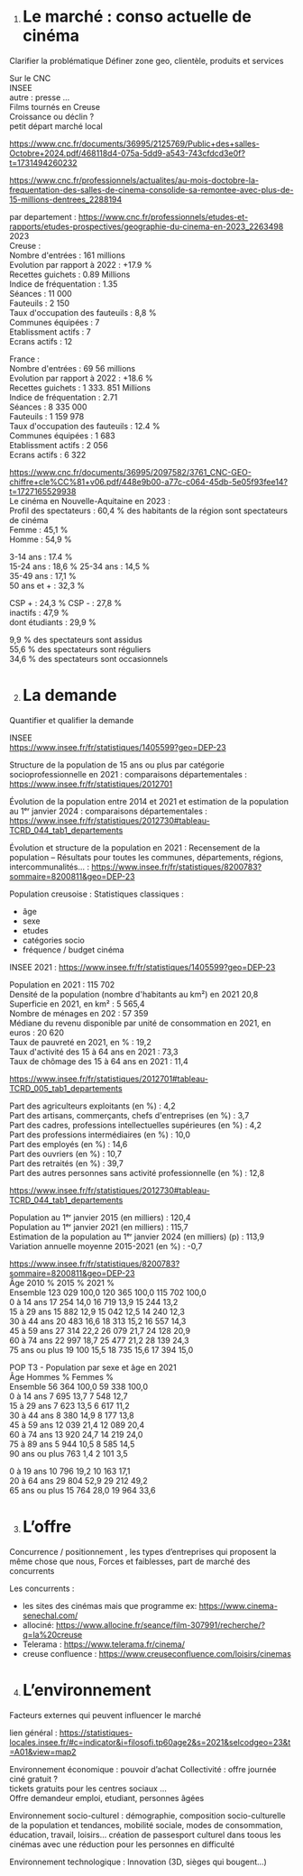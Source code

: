 1. # Le marché : conso actuelle de cinéma
Clarifier la problématique
Définer zone geo, clientèle, produits et services

Sur le CNC  
INSEE  
autre : presse …  
Films tournés en Creuse  
Croissance ou déclin ?   
petit départ marché local

https://www.cnc.fr/documents/36995/2125769/Public+des+salles-Octobre+2024.pdf/468118d4-075a-5dd9-a543-743cfdcd3e0f?t=1731494260232

https://www.cnc.fr/professionnels/actualites/au-mois-doctobre-la-frequentation-des-salles-de-cinema-consolide-sa-remontee-avec-plus-de-15-millions-dentrees_2288194

par departement : https://www.cnc.fr/professionnels/etudes-et-rapports/etudes-prospectives/geographie-du-cinema-en-2023_2263498
2023  
Creuse :   
Nombre d'entrées : 161 millions  
Evolution par rapport à 2022 : +17.9 %  
Recettes guichets : 0.89 Millions  
Indice de fréquentation : 1.35  
Séances : 11 000  
Fauteuils : 2 150  
Taux d'occupation des fauteuils : 8,8 %  
Communes équipées : 7  
Etablissment actifs : 7  
Ecrans actifs : 12  

France :  
Nombre d'entrées : 69 56 millions   
Evolution par rapport à 2022 : +18.6 %  
Recettes guichets : 1 333. 851 Millions  
Indice de fréquentation : 2.71  
Séances : 8 335 000  
Fauteuils : 1 159 978  
Taux d'occupation des fauteuils : 12.4 %  
Communes équipées : 1 683  
Etablissment actifs : 2 056  
Ecrans actifs : 6 322  

https://www.cnc.fr/documents/36995/2097582/3761_CNC-GEO-chiffre+cle%CC%81+v06.pdf/448e9b00-a77c-c064-45db-5e05f93fee14?t=1727165529938  
Le cinéma en Nouvelle-Aquitaine en 2023 :   
Profil des spectateurs : 60,4 % des habitants de la région sont spectateurs de cinéma   
Femme : 45,1 %  
Homme : 54,9 %  

3-14 ans : 17.4 %  
15-24 ans : 18,6 % 
25-34 ans : 14,5 %  
35-49 ans : 17,1 %  
50 ans et + : 32,3 %  

CSP + : 24,3 % 
CSP - : 27,8 %  
inactifs : 47,9 %  
dont étudiants : 29,9 %  


9,9 % des spectateurs sont assidus  
55,6 % des spectateurs sont réguliers  
34,6 % des spectateurs sont occasionnels  


2. # La demande
Quantifier et qualifier la demande

INSEE  
https://www.insee.fr/fr/statistiques/1405599?geo=DEP-23

Structure de la population de 15 ans ou plus par catégorie socioprofessionnelle en 2021 : comparaisons départementales : https://www.insee.fr/fr/statistiques/2012701

Évolution de la population entre 2014 et 2021 et estimation de la population au 1ᵉʳ janvier 2024 : comparaisons départementales : https://www.insee.fr/fr/statistiques/2012730#tableau-TCRD_044_tab1_departements

Évolution et structure de la population en 2021 : Recensement de la population – Résultats pour toutes les communes, départements, régions, intercommunalités... : https://www.insee.fr/fr/statistiques/8200783?sommaire=8200811&geo=DEP-23


Population creusoise : Statistiques classiques : 

* âge  
* sexe  
* etudes  
* catégories socio  
* fréquence / budget cinéma

INSEE 2021 : https://www.insee.fr/fr/statistiques/1405599?geo=DEP-23  

Population en 2021 : 115 702  
Densité de la population (nombre d'habitants au km²) en 2021	20,8  
Superficie en 2021, en km² : 5 565,4  
Nombre de ménages en 202 : 57 359  
Médiane du revenu disponible par unité de consommation en 2021, en euros : 20 620  
Taux de pauvreté en 2021, en % : 19,2  
Taux d'activité des 15 à 64 ans en 2021 : 73,3  
Taux de chômage des 15 à 64 ans en 2021 : 11,4  

https://www.insee.fr/fr/statistiques/2012701#tableau-TCRD_005_tab1_departements  

Part des agriculteurs exploitants (en %) : 4,2  
Part des artisans, commerçants, chefs d'entreprises (en %) : 3,7  
Part des cadres, professions intellectuelles supérieures (en %) : 4,2  
Part des professions intermédiaires (en %) : 10,0  
Part des employés (en %) : 14,6  
Part des ouvriers (en %) : 10,7  
Part des retraités (en %) : 39,7  
Part des autres personnes sans activité professionnelle (en %) : 12,8  


https://www.insee.fr/fr/statistiques/2012730#tableau-TCRD_044_tab1_departements

Population au 1ᵉʳ janvier 2015 (en milliers) : 120,4  
Population au 1ᵉʳ janvier 2021 (en milliers) : 115,7  
Estimation de la population au 1ᵉʳ janvier 2024 (en milliers) (p) : 113,9  
Variation annuelle moyenne 2015-2021 (en %) : -0,7  

https://www.insee.fr/fr/statistiques/8200783?sommaire=8200811&geo=DEP-23  
Âge	          2010	  %	2015	  %	 2021	 %  
Ensemble	123 029	100,0	120 365	100,0	115 702	100,0  
0 à 14 ans	17 254	14,0	16 719	13,9	15 244	13,2  
15 à 29 ans	15 882	12,9	15 042	12,5	14 240	12,3  
30 à 44 ans	20 483	16,6	18 313	15,2	16 557	14,3  
45 à 59 ans	27 314	22,2	26 079	21,7	24 128	20,9  
60 à 74 ans	22 997	18,7	25 477	21,2	28 139	24,3  
75 ans ou plus	19 100	15,5	18 735	15,6	17 394	15,0  


POP T3 - Population par sexe et âge en 2021  
Âge	        Hommes	%	 Femmes	  %  
Ensemble	 56 364	100,0	59 338	100,0  
0 à 14 ans	7 695	13,7	7 548	12,7  
15 à 29 ans	7 623	13,5	6 617	11,2    
30 à 44 ans	8 380	14,9	8 177	13,8  
45 à 59 ans	12 039	21,4	12 089	20,4  
60 à 74 ans	13 920	24,7	14 219	24,0  
75 à 89 ans	5 944	10,5	8 585	14,5  
90 ans ou plus	763	1,4	2 101	3,5  


0 à 19 ans	10 796	19,2	10 163	17,1  
20 à 64 ans	29 804	52,9	29 212	49,2  
65 ans ou plus	15 764	28,0	19 964	33,6  


3. # L’offre

Concurrence / positionnement , les types d’entreprises qui proposent la même chose que nous, Forces et faiblesses, part de marché des concurrents

Les concurrents :  
- les sites des cinémas mais que programme ex: https://www.cinema-senechal.com/
- allociné: https://www.allocine.fr/seance/film-307991/recherche/?q=la%20creuse
- Telerama : https://www.telerama.fr/cinema/
- creuse confluence : https://www.creuseconfluence.com/loisirs/cinemas


4. # L’environnement
Facteurs externes qui peuvent influencer le marché 


lien général : https://statistiques-locales.insee.fr/#c=indicator&i=filosofi.tp60age2&s=2021&selcodgeo=23&t=A01&view=map2

Environnement économique : pouvoir d’achat
Collectivité : offre journée ciné gratuit ?     
tickets gratuits pour les centres sociaux …    
Offre demandeur emploi, etudiant, personnes âgées  



Environnement socio-culturel : démographie, composition socio-culturelle de la population et tendances, mobilité sociale, modes de consommation, éducation, travail, loisirs…
création de passesport culturel dans toous les cinémas avec une réduction pour les personnes en difficulté

Environnement technologique : Innovation (3D, sièges qui bougent…)
